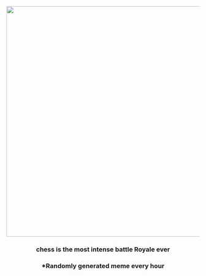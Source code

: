 <p align="center">
        <img src="https://i.redd.it/h92vvrgcnqt81.gif" width="600" height="600">
        </p>
        <h3 align="center">chess is the most intense battle Royale ever</h3>
        <h3 align="center">*Randomly generated meme every hour</h3>
    